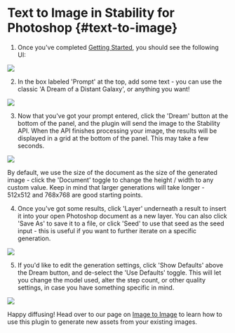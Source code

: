 # Text to Image in Stability for Photoshop {#text-to-image}

1. Once you've completed [Getting Started](/docs/integrations/UsingPhotoshopGettingStarted), you should see the following UI:

![](/Photoshop/default_screen.png)

2. In the box labeled 'Prompt' at the top, add some text - you can use the classic 'A Dream of a Distant Galaxy', or anything you want!

![](/Photoshop/add_prompt.png)

3. Now that you've got your prompt entered, click the 'Dream' button at the bottom of the panel, and the plugin will send the image to the Stability API. When the API finishes processing your image, the results will be displayed in a grid at the bottom of the panel. This may take a few seconds.

![](/Photoshop/distant_galaxy_results.png)

By default, we use the size of the document as the size of the generated image - click the 'Document' toggle to change the height / width to any custom value. Keep in mind that larger generations will take longer - 512x512 and 768x768 are good starting points.

4. Once you've got some results, click 'Layer' underneath a result to insert it into your open Photoshop document as a new layer. You can also click 'Save As' to save it to a file, or click 'Seed' to use that seed as the seed input - this is useful if you want to further iterate on a specific generation.

![](/Photoshop/select_layer.png)

5. If you'd like to edit the generation settings, click 'Show Defaults' above the Dream button, and de-select the 'Use Defaults' toggle. This will let you change the model used, alter the step count, or other quality settings, in case you have something specific in mind.

![](/Photoshop/engine_selection.png)

Happy diffusing! Head over to our page on [Image to Image](/docs/integrations/photoshop/image-to-image) to learn how to use this plugin to generate new assets from your existing images.
